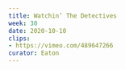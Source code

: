 ```yaml
---
title: Watchin’ The Detectives
week: 30
date: 2020-10-10
clips: 
- https://vimeo.com/489647266
curator: Eaton
---
```

